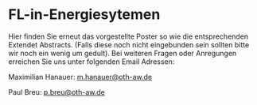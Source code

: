 # FL-in-Energiesytemen

Hier finden Sie erneut das vorgestellte Poster so wie die entsprechenden Extendet Abstracts.
(Falls diese noch nicht eingebunden sein sollten bitte wir noch ein wenig um gedult).
Bei weiteren Fragen oder Anregungen erreichen Sie uns unter folgenden Email Adressen:

Maximilian Hanauer:
m.hanauer@oth-aw.de

Paul Breu:
p.breu@oth-aw.de
